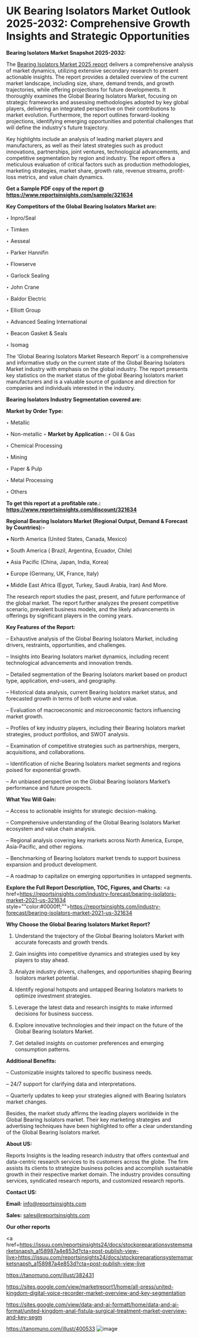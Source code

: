 # UK Bearing Isolators Market Outlook 2025-2032: Comprehensive Growth Insights and Strategic Opportunities

<strong>Bearing Isolators Market Snapshot 2025-2032:</strong>

The <a href=https://www.reportsinsights.com/sample/321634>Bearing Isolators Market 2025 report</a> delivers a comprehensive analysis of market dynamics, utilizing extensive secondary research to present actionable insights. The report provides a detailed overview of the current market landscape, including size, share, demand trends, and growth trajectories, while offering projections for future developments. It thoroughly examines the Global Bearing Isolators Market, focusing on strategic frameworks and assessing methodologies adopted by key global players, delivering an integrated perspective on their contributions to market evolution. Furthermore, the report outlines forward-looking projections, identifying emerging opportunities and potential challenges that will define the industry's future trajectory.

Key highlights include an analysis of leading market players and manufacturers, as well as their latest strategies such as product innovations, partnerships, joint ventures, technological advancements, and competitive segmentation by region and industry. The report offers a meticulous evaluation of critical factors such as production methodologies, marketing strategies, market share, growth rate, revenue streams, profit-loss metrics, and value chain dynamics.

<strong>Get a Sample PDF copy of the report @ <a href=https://www.reportsinsights.com/sample/321634 style=color:#0000ff;>https://www.reportsinsights.com/sample/321634</a></strong>

<strong>Key Competitors of the Global Bearing Isolators Market are:</strong>

‣ Inpro/Seal

‣ Timken

‣ Aesseal

‣ Parker Hannifin

‣ Flowserve

‣ Garlock Sealing

‣ John Crane

‣ Baldor Electric

‣ Elliott Group

‣ Advanced Sealing International

‣ Beacon Gasket & Seals

‣ Isomag

The ‘Global Bearing Isolators Market Research Report’ is a comprehensive and informative study on the current state of the Global Bearing Isolators Market industry with emphasis on the global industry. The report presents key statistics on the market status of the global Bearing Isolators market manufacturers and is a valuable source of guidance and direction for companies and individuals interested in the industry.

<strong>Bearing Isolators Industry Segmentation covered are:</strong>

<strong>Market by Order Type: </strong>

‣ Metallic

‣ Non-metallic
‣ 
<strong>Market by Application :</strong>
‣ Oil & Gas

‣ Chemical Processing

‣ Mining

‣ Paper & Pulp

‣ Metal Processing

‣ Others

<strong>To get this report at a profitable rate.: <a href=https://www.reportsinsights.com/discount/321634 style=color:#0000ff;>https://www.reportsinsights.com/discount/321634</a></strong>

<strong>Regional Bearing Isolators Market (Regional Output, Demand &amp; Forecast by Countries):-</strong>

• North America (United States, Canada, Mexico)

• South America ( Brazil, Argentina, Ecuador, Chile)

• Asia Pacific (China, Japan, India, Korea)

• Europe (Germany, UK, France, Italy)

• Middle East Africa (Egypt, Turkey, Saudi Arabia, Iran) And More.

The research report studies the past, present, and future performance of the global market. The report further analyzes the present competitive scenario, prevalent business models, and the likely advancements in offerings by significant players in the coming years.

<strong>Key Features of the Report:</strong>

– Exhaustive analysis of the Global Bearing Isolators Market, including drivers, restraints, opportunities, and challenges.

– Insights into Bearing Isolators market dynamics, including recent technological advancements and innovation trends.

– Detailed segmentation of the Bearing Isolators market based on product type, application, end-users, and geography.

– Historical data analysis, current Bearing Isolators market status, and forecasted growth in terms of both volume and value.

– Evaluation of macroeconomic and microeconomic factors influencing market growth.

– Profiles of key industry players, including their Bearing Isolators market strategies, product portfolios, and SWOT analysis.

– Examination of competitive strategies such as partnerships, mergers, acquisitions, and collaborations.

– Identification of niche Bearing Isolators market segments and regions poised for exponential growth.

– An unbiased perspective on the Global Bearing Isolators Market’s performance and future prospects.

<strong>What You Will Gain:</strong>

– Access to actionable insights for strategic decision-making.

– Comprehensive understanding of the Global Bearing Isolators Market ecosystem and value chain analysis.

– Regional analysis covering key markets across North America, Europe, Asia-Pacific, and other regions.

– Benchmarking of Bearing Isolators market trends to support business expansion and product development.

– A roadmap to capitalize on emerging opportunities in untapped segments.

<strong>Explore the Full Report Description, TOC, Figures, and Charts:</strong>
<a href=https://reportsinsights.com/industry-forecast/bearing-isolators-market-2021-us-321634 style=""color:#0000ff;"">https://reportsinsights.com/industry-forecast/bearing-isolators-market-2021-us-321634</a>

<strong>Why Choose the Global Bearing Isolators Market Report?</strong>

1. Understand the trajectory of the Global Bearing Isolators Market with accurate forecasts and growth trends.

2. Gain insights into competitive dynamics and strategies used by key players to stay ahead.

3. Analyze industry drivers, challenges, and opportunities shaping Bearing Isolators market potential.

4. Identify regional hotspots and untapped Bearing Isolators markets to optimize investment strategies.

5. Leverage the latest data and research insights to make informed decisions for business success.

6. Explore innovative technologies and their impact on the future of the Global Bearing Isolators Market.

7. Get detailed insights on customer preferences and emerging consumption patterns.

<strong>Additional Benefits:</strong>

– Customizable insights tailored to specific business needs.

– 24/7 support for clarifying data and interpretations.

– Quarterly updates to keep your strategies aligned with Bearing Isolators market changes.

Besides, the market study affirms the leading players worldwide in the Global Bearing Isolators market. Their key marketing strategies and advertising techniques have been highlighted to offer a clear understanding of the Global Bearing Isolators market.

<strong><strong>About US</strong>:</strong>

Reports Insights is the leading research industry that offers contextual and data-centric research services to its customers across the globe. The firm assists its clients to strategize business policies and accomplish sustainable growth in their respective market domain. The industry provides consulting services, syndicated research reports, and customized research reports.

<strong>Contact US:</strong>

<p class=><b>Email:</b> <a href=mailto:info@reportsinsights.com>info@reportsinsights.com</a></p>
<p class=><b>Sales:</b> <a href=mailto:sales@reportsinsights.com>sales@reportsinsights.com</a></p>

<strong>Our other reports</strong>

<a href=https://issuu.com/reportsinsights24/docs/stockpreparationsystemsmarketsnapsh_a158987a4e853d?cta=post-publish-view-live>https://issuu.com/reportsinsights24/docs/stockpreparationsystemsmarketsnapsh_a158987a4e853d?cta=post-publish-view-live</a>

<a href=https://tanomuno.com/illust/382431>https://tanomuno.com/illust/382431</a>

<a href=https://sites.google.com/view/marketreport1/home/all-press/united-kingdom-digital-voice-recorder-market-overview-and-key-segmentation>https://sites.google.com/view/marketreport1/home/all-press/united-kingdom-digital-voice-recorder-market-overview-and-key-segmentation</a>

<a href=https://sites.google.com/view/data-and-ai-formatt/home/data-and-ai-format/united-kingdom-anal-fistula-surgical-treatment-market-overview-and-key-segm>https://sites.google.com/view/data-and-ai-formatt/home/data-and-ai-format/united-kingdom-anal-fistula-surgical-treatment-market-overview-and-key-segm</a>

<a href=https://tanomuno.com/illust/400533>https://tanomuno.com/illust/400533</a>
![image](https://github.com/user-attachments/assets/7f6b4b01-43c8-42ef-8ff1-df40c58aea81)
